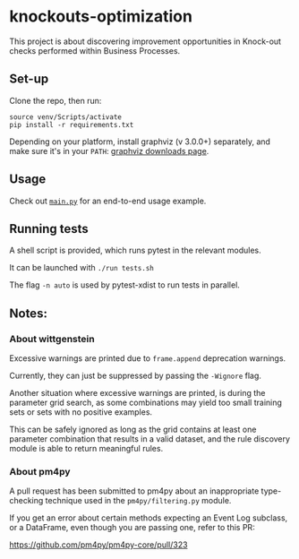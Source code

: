 # knockouts-optimization

This project is about discovering improvement opportunities in Knock-out checks performed within Business Processes.

## Set-up
 
Clone the repo, then run:
```
source venv/Scripts/activate
pip install -r requirements.txt
```

Depending on your platform, install graphviz (v 3.0.0+) separately, and make sure it's in your `PATH`:
[graphviz downloads page](https://graphviz.org/download/#windows).

## Usage
Check out [`main.py`](./main.py) for an end-to-end usage example.

## Running tests
A shell script is provided, which runs pytest in the relevant modules.

It can be launched with `./run tests.sh`

The flag `-n auto` is used by pytest-xdist to run tests in parallel.

## Notes:

### About wittgenstein
Excessive warnings are printed due to `frame.append` deprecation warnings.

Currently, they can just be suppressed by passing the `-Wignore` flag.

Another situation where excessive warnings are printed, is during the parameter grid search, as some combinations may yield too small training sets or sets with no positive examples. 

This can be safely ignored as long as the grid contains at least one parameter combination that results in a valid dataset, and the rule discovery module is able to return meaningful rules.

### About pm4py
A pull request has been submitted to pm4py about an inappropriate type-checking technique used in the `pm4py/filtering.py` module.

If you get an error about certain methods expecting an Event Log subclass, or a DataFrame, even though you are passing one, refer to this PR:

https://github.com/pm4py/pm4py-core/pull/323